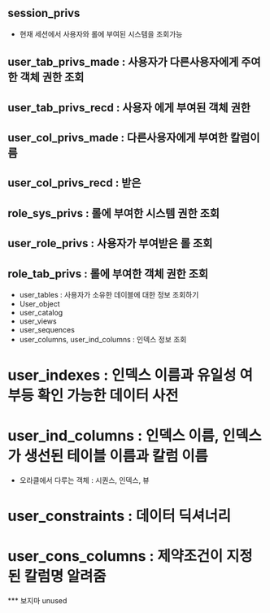 ## session_privs
- 현재 세션에서 사용자와 롤에 부여된 시스템을 조회가능


## user_tab_privs_made : 사용자가 다른사용자에게 주여한 객체 권한 조회
## user_tab_privs_recd : 사용자 에게 부여된 객체 권한
## user_col_privs_made : 다른사용자에게 부여한 칼럼이름
## user_col_privs_recd : 받은

## role_sys_privs : 롤에 부여한 시스템 권한 조회
## user_role_privs : 사용자가 부여받은 롤 조회
## role_tab_privs : 롤에 부여한 객체 권한 조회

- user_tables : 사용자가 소유한 데이블에 대한 정보 조회하기
- User_object
- user_catalog
- user_views
- user_sequences
- user_columns, user_ind_columns : 인덱스 정보 조회

# user_indexes : 인덱스 이름과 유일성 여부등 확인 가능한 데이터 사전
# user_ind_columns : 인덱스 이름, 인덱스가 생선된 테이블 이름과 칼럼 이름

- 오라클에서 다루는 객체 : 시퀀스, 인덱스, 뷰

# user_constraints : 데이터 딕셔너리
# user_cons_columns : 제약조건이 지정된 칼럼명 알려줌


*** 보지마
unused